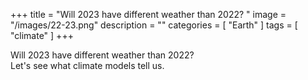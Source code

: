 +++
title = "Will 2023 have different weather than 2022? "
image = "/images/22-23.png"
description = ""
categories = [ "Earth" ]
tags = [ "climate" ]
+++

Will 2023 have different weather than 2022? \
Let's see what climate models tell us. 
